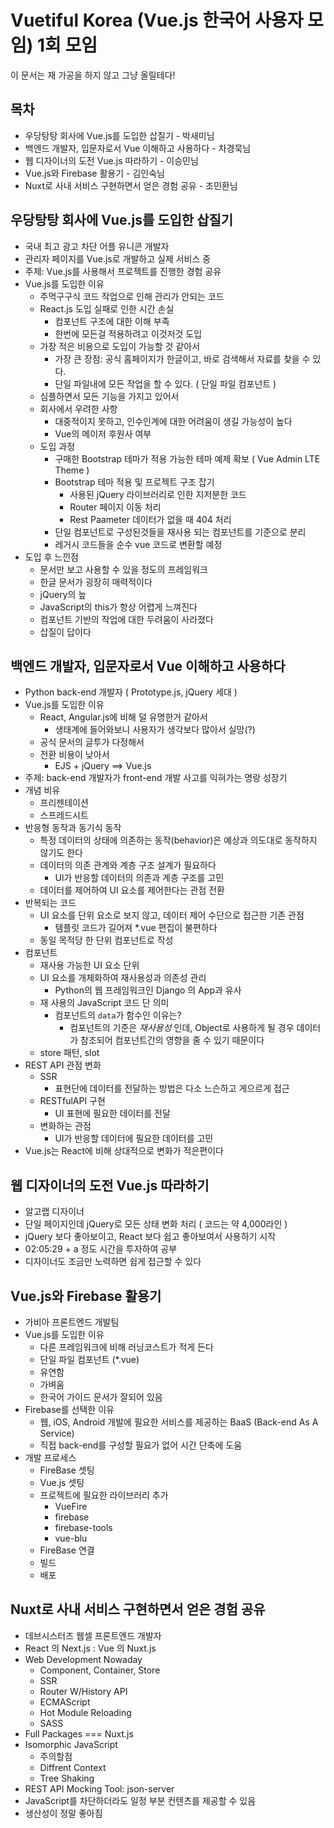 # Vuetiful Korea (Vue.js 한국어 사용자 모임) 1회 모임
이 문서는 재 가공을 하지 않고 그냥 올릴테다!

## 목차
- 우당탕탕 회사에 Vue.js를 도입한 삽질기 - 박새미님
- 백엔드 개발자, 입문자로서 Vue 이해하고 사용하다 - 차경묵님
- 웹 디자이너의 도전 Vue.js 따라하기 - 이승민님
- Vue.js와 Firebase 활용기 - 김인숙님
- Nuxt로 사내 서비스 구현하면서 얻은 경험 공유 - 조민환님

## 우당탕탕 회사에 Vue.js를 도입한 삽질기
- 국내 최고 광고 차단 어플 유니콘 개발자
- 관리자 페이지를 Vue.js로 개발하고 실제 서비스 중
- 주제: Vue.js를 사용해서 프로젝트를 진행한 경험 공유
- Vue.js를 도입한 이유
	+ 주먹구구식 코드 작업으로 인해 관리가 안되는 코드
	+ React.js 도입 실패로 인한 시간 손실
		* 컴포넌트 구조에 대한 이해 부족
		* 한번에 모든걸 적용하려고 이것저것 도입
	+ 가장 적은 비용으로 도입이 가능할 것 같아서
		* 가장 큰 장점: 공식 홈페이지가 한글이고, 바로 검색해서 자료를 찾을 수 있다.
		* 단일 파일내에 모든 작업을 할 수 있다. ( 단일 파일 컴포넌트 )
	+ 심플하면서 모든 기능을 가지고 있어서
	+ 회사에서 우려한 사항
		* 대중적이지 못하고, 인수인계에 대한 어려움이 생길 가능성이 높다
		* Vue의 메이저 후원사 여부
	+ 도입 과정
		* 구매한 Bootstrap 테마가 적용 가능한 테마 예제 확보 ( Vue Admin LTE Theme )
		* Bootstrap 테마 적용 및 프로젝트 구조 잡기
			- 사용된 jQuery 라이브러리로 인한 지저분한 코드
			- Router 페이지 이동 처리
			- Rest Paameter 데이터가 없을 때 404 처리
		* 단일 컴포넌트로 구성된것들을 재사용 되는 컴포넌트를 기준으로 분리
		* 레거시 코드들을 순수 vue 코드로 변환할 예정
- 도입 후 느낀점
	+ 문서만 보고 사용할 수 있을 정도의 프레임워크
	+ 한글 문서가 굉장히 매력적이다
	+ jQuery의 늪
	+ JavaScript의 this가 항상 어렵게 느껴진다
	+ 컴포넌트 기반의 작업에 대한 두려움이 사라졌다
	+ 삽질이 답이다

## 백엔드 개발자, 입문자로서 Vue 이해하고 사용하다
- Python back-end 개발자 ( Prototype.js, jQuery 세대 )
- Vue.js를 도입한 이유
	+ React, Angular.js에 비해 덜 유명한거 같아서
		* 생태계에 들어와보니 사용자가 생각보다 많아서 실망(?)
	+ 공식 문서의 글투가 다정해서
	+ 전환 비용이 낮아서
		* EJS + jQuery ==> Vue.js
- 주제: back-end 개발자가 front-end 개발 사고를 익혀가는 명랑 성장기
- 개념 비유
	+ 프리젠테이션
	+ 스프레드시트
- 반응형 동작과 동기식 동작
	+ 특정 데이터의 상태에 의존하는 동작(behavior)은 예상과 의도대로 동작하지 않기도 한다
	+ 데이터의 의존 관계와 계층 구조 설계가 필요하다
		* UI가 반응할 데이터의 의존과 계층 구조를 고민
	+ 데이터를 제어하여 UI 요소를 제어한다는 관점 전환 
- 반복되는 코드
	+ UI 요소를 단위 요소로 보지 않고, 데이터 제어 수단으로 접근한 기존 관점
		* 템플릿 코드가 길어져 *.vue 편집이 불편하다
	+ 동일 목적당 한 단위 컴포넌트로 작성
- 컴포넌트
	+ 재사용 가능한 UI 요소 단위 
	+ UI 요소를 개체화하여 재사용성과 의존성 관리 
		* Python의 웹 프레임워크인 Django 의 App과 유사 
	+ 재 사용의 JavaScript 코드 단 의미
		* 컴포넌트의 `data`가 함수인 이유는?
			- 컴포넌트의 기준은 *재사용성* 인데, Object로 사용하게 될 경우 데이터가 참조되어 컴포넌트간의 영향을 줄 수 있기 때문이다
	+ store 패턴, slot
- REST API 관점 변화
	+ SSR
		* 표현단에 데이터를 전달하는 방법은 다소 느슨하고 게으르게 접근
	+ RESTfulAPI 구현
		* UI 표현에 필요한 데이터를 전달
	+ 변화하는 관점
		* UI가 반응할 데이터에 필요한 데이터를 고민
- Vue.js는 React에 비해 상대적으로 변화가 적은편이다

## 웹 디자이너의 도전 Vue.js 따라하기
- 알고랩 디자이너
- 단일 페이지인데 jQuery로 모든 상태 변화 처리 ( 코드는 약 4,000라인 )
- jQuery 보다 좋아보이고, React 보다 쉽고 좋아보여서 사용하기 시작
- 02:05:29 + a 정도 시간을 투자하여 공부
- 디자이너도 조금만 노력하면 쉽게 접근할 수 있다

## Vue.js와 Firebase 활용기
- 가비아 프론트엔드 개발팀
- Vue.js를 도입한 이유
    - 다른 프레임워크에 비해 러닝코스트가 적게 든다
    - 단일 파일 컴포넌트 (*.vue)
    - 유연함
    - 가벼움
    - 한국어 가이드 문서가 잘되어 있음
- Firebase를 선택한 이유
    + 웹, iOS, Android 개발에 필요한 서비스를 제공하는 BaaS (Back-end As A Service)
    + 직접 back-end를 구성할 필요가 없어 시간 단축에 도움
- 개발 프로세스
    + FireBase 셋팅
    + Vue.js 셋팅
    + 프로젝트에 필요한 라이브러리 추가
        * VueFire
        * firebase
        * firebase-tools
        * vue-blu
    + FireBase 연결
    + 빌드 
    + 배포 

## Nuxt로 사내 서비스 구현하면서 얻은 경험 공유
- 데브시스터즈 웹셀 프론트엔드 개발자
- React 의 Next.js : Vue 의 Nuxt.js
- Web Development Nowaday
    + Component, Container, Store
    + SSR
    + Router W/History API
    + ECMAScript
    + Hot Module Reloading
    + SASS
- Full Packages === Nuxt.js
- Isomorphic JavaScript
    + 주의할점
    + Diffrent Context
    + Tree Shaking
- REST API Mocking Tool: json-server
- JavaScript를 차단하더라도 일정 부분 컨텐츠를 제공할 수 있음
- 생산성이 정말 좋아짐
